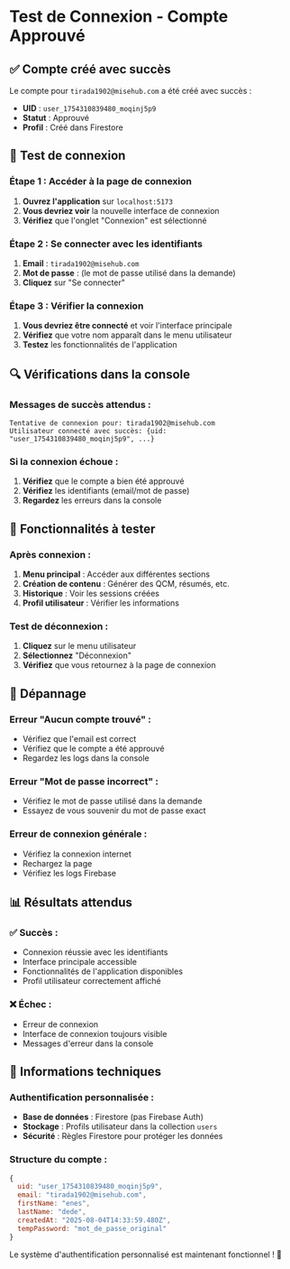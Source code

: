 # Test de Connexion - Compte Approuvé

## ✅ Compte créé avec succès

Le compte pour `tirada1902@misehub.com` a été créé avec succès :
- **UID** : `user_1754310839480_moqinj5p9`
- **Statut** : Approuvé
- **Profil** : Créé dans Firestore

## 🧪 Test de connexion

### Étape 1 : Accéder à la page de connexion
1. **Ouvrez l'application** sur `localhost:5173`
2. **Vous devriez voir** la nouvelle interface de connexion
3. **Vérifiez** que l'onglet "Connexion" est sélectionné

### Étape 2 : Se connecter avec les identifiants
1. **Email** : `tirada1902@misehub.com`
2. **Mot de passe** : (le mot de passe utilisé dans la demande)
3. **Cliquez** sur "Se connecter"

### Étape 3 : Vérifier la connexion
1. **Vous devriez être connecté** et voir l'interface principale
2. **Vérifiez** que votre nom apparaît dans le menu utilisateur
3. **Testez** les fonctionnalités de l'application

## 🔍 Vérifications dans la console

### Messages de succès attendus :
```
Tentative de connexion pour: tirada1902@misehub.com
Utilisateur connecté avec succès: {uid: "user_1754310839480_moqinj5p9", ...}
```

### Si la connexion échoue :
1. **Vérifiez** que le compte a bien été approuvé
2. **Vérifiez** les identifiants (email/mot de passe)
3. **Regardez** les erreurs dans la console

## 🎯 Fonctionnalités à tester

### Après connexion :
1. **Menu principal** : Accéder aux différentes sections
2. **Création de contenu** : Générer des QCM, résumés, etc.
3. **Historique** : Voir les sessions créées
4. **Profil utilisateur** : Vérifier les informations

### Test de déconnexion :
1. **Cliquez** sur le menu utilisateur
2. **Sélectionnez** "Déconnexion"
3. **Vérifiez** que vous retournez à la page de connexion

## 🚨 Dépannage

### Erreur "Aucun compte trouvé" :
- Vérifiez que l'email est correct
- Vérifiez que le compte a été approuvé
- Regardez les logs dans la console

### Erreur "Mot de passe incorrect" :
- Vérifiez le mot de passe utilisé dans la demande
- Essayez de vous souvenir du mot de passe exact

### Erreur de connexion générale :
- Vérifiez la connexion internet
- Rechargez la page
- Vérifiez les logs Firebase

## 📊 Résultats attendus

### ✅ Succès :
- Connexion réussie avec les identifiants
- Interface principale accessible
- Fonctionnalités de l'application disponibles
- Profil utilisateur correctement affiché

### ❌ Échec :
- Erreur de connexion
- Interface de connexion toujours visible
- Messages d'erreur dans la console

## 🔧 Informations techniques

### Authentification personnalisée :
- **Base de données** : Firestore (pas Firebase Auth)
- **Stockage** : Profils utilisateur dans la collection `users`
- **Sécurité** : Règles Firestore pour protéger les données

### Structure du compte :
```javascript
{
  uid: "user_1754310839480_moqinj5p9",
  email: "tirada1902@misehub.com",
  firstName: "enes",
  lastName: "dede",
  createdAt: "2025-08-04T14:33:59.480Z",
  tempPassword: "mot_de_passe_original"
}
```

Le système d'authentification personnalisé est maintenant fonctionnel ! 🚀 